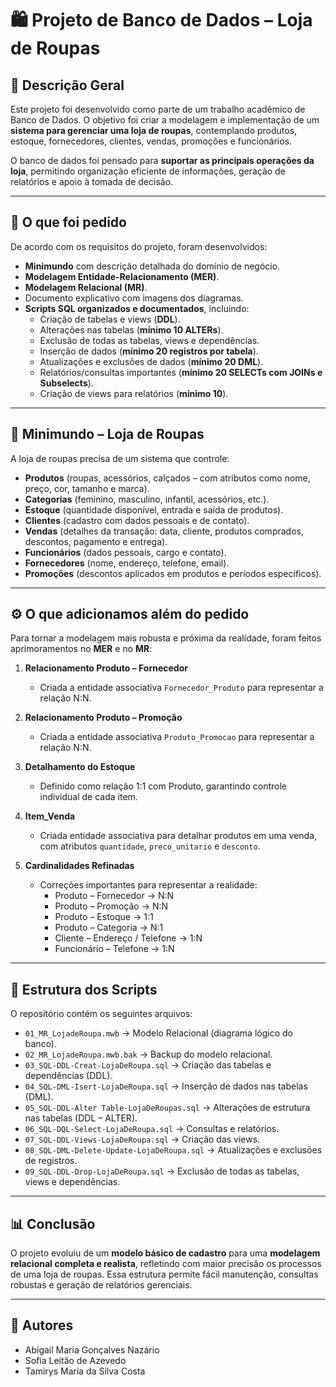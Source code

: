 # 🛍️ Projeto de Banco de Dados – Loja de Roupas  

## 📖 Descrição Geral  
Este projeto foi desenvolvido como parte de um trabalho acadêmico de Banco de Dados. O objetivo foi criar a modelagem e implementação de um **sistema para gerenciar uma loja de roupas**, contemplando produtos, estoque, fornecedores, clientes, vendas, promoções e funcionários.  

O banco de dados foi pensado para **suportar as principais operações da loja**, permitindo organização eficiente de informações, geração de relatórios e apoio à tomada de decisão.  

---

## 🎯 O que foi pedido  
De acordo com os requisitos do projeto, foram desenvolvidos:  

- **Minimundo** com descrição detalhada do domínio de negócio.  
- **Modelagem Entidade-Relacionamento (MER)**.  
- **Modelagem Relacional (MR)**.  
- Documento explicativo com imagens dos diagramas.  
- **Scripts SQL organizados e documentados**, incluindo:  
  - Criação de tabelas e views (**DDL**).  
  - Alterações nas tabelas (**mínimo 10 ALTERs**).  
  - Exclusão de todas as tabelas, views e dependências.  
  - Inserção de dados (**mínimo 20 registros por tabela**).  
  - Atualizações e exclusões de dados (**mínimo 20 DML**).  
  - Relatórios/consultas importantes (**mínimo 20 SELECTs com JOINs e Subselects**).  
  - Criação de views para relatórios (**mínimo 10**).  

---

## 🏬 Minimundo – Loja de Roupas  
A loja de roupas precisa de um sistema que controle:  

- **Produtos** (roupas, acessórios, calçados – com atributos como nome, preço, cor, tamanho e marca).  
- **Categorias** (feminino, masculino, infantil, acessórios, etc.).  
- **Estoque** (quantidade disponível, entrada e saída de produtos).  
- **Clientes** (cadastro com dados pessoais e de contato).  
- **Vendas** (detalhes da transação: data, cliente, produtos comprados, descontos, pagamento e entrega).  
- **Funcionários** (dados pessoais, cargo e contato).  
- **Fornecedores** (nome, endereço, telefone, email).  
- **Promoções** (descontos aplicados em produtos e períodos específicos).  

---

## ⚙️ O que adicionamos além do pedido  
Para tornar a modelagem mais robusta e próxima da realidade, foram feitos aprimoramentos no **MER** e no **MR**:  

1. **Relacionamento Produto – Fornecedor**  
   - Criada a entidade associativa `Fornecedor_Produto` para representar a relação N:N.  

2. **Relacionamento Produto – Promoção**  
   - Criada a entidade associativa `Produto_Promocao` para representar a relação N:N.  

3. **Detalhamento do Estoque**  
   - Definido como relação 1:1 com Produto, garantindo controle individual de cada item.  

4. **Item_Venda**  
   - Criada entidade associativa para detalhar produtos em uma venda, com atributos `quantidade`, `preco_unitario` e `desconto`.  

5. **Cardinalidades Refinadas**  
   - Correções importantes para representar a realidade:  
     - Produto – Fornecedor → N:N  
     - Produto – Promoção → N:N  
     - Produto – Estoque → 1:1  
     - Produto – Categoria → N:1  
     - Cliente – Endereço / Telefone → 1:N  
     - Funcionário – Telefone → 1:N  

---

## 📂 Estrutura dos Scripts  
O repositório contém os seguintes arquivos:  

- `01_MR_LojadeRoupa.mwb` → Modelo Relacional (diagrama lógico do banco).  
- `02_MR_LojadeRoupa.mwb.bak` → Backup do modelo relacional. 
- `03_SQL-DDL-Creat-LojaDeRoupa.sql` → Criação das tabelas e dependências (DDL).
- `04_SQL-DML-Isert-LojaDeRoupa.sql` → Inserção de dados nas tabelas (DML).
- `05_SQL-DDL-Alter Table-LojaDeRoupas.sql` → Alterações de estrutura nas tabelas (DDL – ALTER). 
- `06_SQL-DQL-Select-LojaDeRoupa.sql` → Consultas e relatórios. 
- `07_SQL-DDL-Views-LojaDeRoupa.sql` → Criação das views. 
- `08_SQL-DML-Delete-Update-LojaDeRoupa.sql` → Atualizações e exclusões de registros.
- `09_SQL-DDL-Drop-LojaDeRoupa.sql` → Exclusão de todas as tabelas, views e dependências.

---

## 📊 Conclusão  
O projeto evoluiu de um **modelo básico de cadastro** para uma **modelagem relacional completa e realista**, refletindo com maior precisão os processos de uma loja de roupas. Essa estrutura permite fácil manutenção, consultas robustas e geração de relatórios gerenciais.  

---

## 👥 Autores  
- Abigail Maria Gonçalves Nazário
- Sofia Leitão de Azevedo
- Tamirys Maria da Silva Costa  


